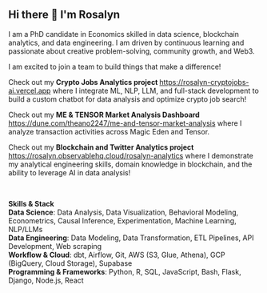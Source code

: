 ## Hi there 👋 I'm Rosalyn

I am a PhD candidate in Economics skilled in data science, blockchain analytics, and data engineering. I am driven by continuous learning and passionate about creative problem-solving, community growth, and Web3. 

I am excited to join a team to build things that make a difference! 

Check out my <a><b> Crypto Jobs Analytics project </b> <a href="https://rosalyn-cryptojobs-ai.vercel.app" target="_blank" rel="noopener noreferrer">https://rosalyn-cryptojobs-ai.vercel.app</a> where I integrate ML, NLP, LLM, and full-stack development to build a custom chatbot for data analysis and optimize crypto job search! 

Check out my <b> ME & TENSOR Market Analysis Dashboard </b> <a href="https://dune.com/theano2247/me-and-tensor-market-analysis" target="_blank" rel="noopener noreferrer"> https://dune.com/theano2247/me-and-tensor-market-analysis</a> where I analyze transaction activities across Magic Eden and Tensor. 

Check out my <a><b> Blockchain and Twitter Analytics project </b> <a href="https://rosalyn.observablehq.cloud/rosalyn-analytics" target="_blank" rel="noopener noreferrer"> https://rosalyn.observablehq.cloud/rosalyn-analytics</a> where I demonstrate my analytical engineering skills, domain knowledge in blockchain, and the ability to leverage AI in data analysis! 


<br>

<b>Skills & Stack</b> <br>
<b>Data Science</b>: Data Analysis, Data Visualization, Behavioral Modeling, Econometrics, Causal Inference, Experimentation, Machine Learning, NLP/LLMs <br>
<b>Data Engineering</b>: Data Modeling, Data Transformation, ETL Pipelines, API Development, Web scraping <br>
<b>Workflow & Cloud</b>: dbt, Airflow, Git, AWS (S3, Glue, Athena), GCP (BigQuery, Cloud Storage), Supabase <br>
<b>Programming & Frameworks</b>: Python, R, SQL, JavaScript, Bash, Flask, Django, Node.js, React <br>


<!--
**ghrjeon/ghrjeon** is a ✨ _special_ ✨ repository because its `README.md` (this file) appears on your GitHub profile.

Here are some ideas to get you started:

- 🔭 I’m currently working on ...
- 🌱 I’m currently learning ...
- 👯 I’m looking to collaborate on ...
- 🤔 I’m looking for help with ...
- 💬 Ask me about ...
- 📫 How to reach me: ...
- 😄 Pronouns: ...
- ⚡ Fun fact: ...
-->
